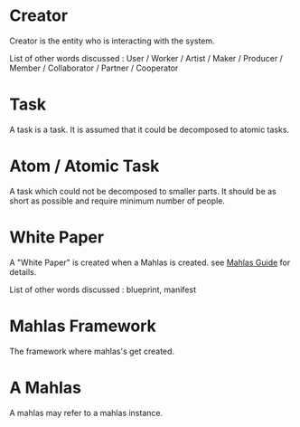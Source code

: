 # Creator

Creator is the entity who is interacting with the system.

List of other words discussed : User / Worker / Artist / Maker / Producer / Member / Collaborator / Partner / Cooperator

# Task

A task is a task. 
It is assumed that it could be decomposed to atomic tasks.

# Atom / Atomic Task

A task which could not be decomposed to smaller parts.
It should be as short as possible and require minimum number of people.

# White Paper

A "White Paper" is created when a Mahlas is created.
see [Mahlas Guide](/parts/uncategorized/newMahlas.md) for details.

List of other words discussed : blueprint, manifest

# Mahlas Framework

The framework where mahlas's get created.

# A Mahlas

A mahlas may refer to a mahlas instance.
